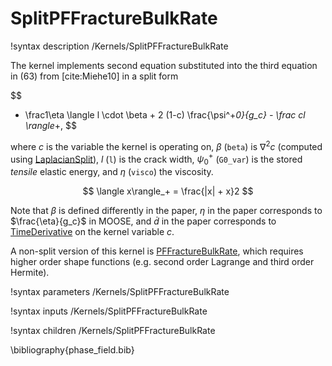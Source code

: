 # SplitPFFractureBulkRate

!syntax description /Kernels/SplitPFFractureBulkRate

The kernel implements second equation substituted into the third equation in (63)
from [cite:Miehe10] in a split form

$$
- \frac1\eta \langle l \cdot \beta + 2 (1-c) \frac{\psi^+_0}{g_c} - \frac cl \rangle_+,
$$

where $c$ is the variable the kernel is operating on, $\beta$ (`beta`) is $\nabla^2c$
(computed using [LaplacianSplit](/LaplacianSplit.md)), $l$ (`l`) is the crack width,
$\psi^+_0$ (`G0_var`) is the stored _tensile_ elastic energy, and $\eta$ (`visco`) the viscosity.

$$
\langle x\rangle_+ = \frac{|x| + x}2
$$

Note that $\beta$ is defined differently in the paper, $\eta$ in the paper corresponds
to $\frac{\eta}{g_c}$ in MOOSE, and $\dot d$ in the paper corresponds
to [TimeDerivative](/TimeDerivative.md) on the kernel variable $c$.

A non-split version of this kernel is [PFFractureBulkRate](/PFFractureBulkRate.md),
which requires higher order shape functions (e.g. second order Lagrange and third
order Hermite).

!syntax parameters /Kernels/SplitPFFractureBulkRate

!syntax inputs /Kernels/SplitPFFractureBulkRate

!syntax children /Kernels/SplitPFFractureBulkRate

\bibliography{phase_field.bib}
